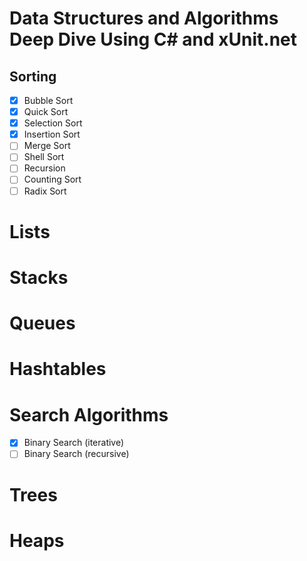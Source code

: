# Data Structures and Algorithms Deep Dive Using C# and xUnit.net

## Sorting

- [x] Bubble Sort
- [x] Quick Sort
- [x] Selection Sort
- [x] Insertion Sort
- [ ] Merge Sort
- [ ] Shell Sort
- [ ] Recursion
- [ ] Counting Sort
- [ ] Radix Sort

# Lists

# Stacks

# Queues

# Hashtables

# Search Algorithms

- [x] Binary Search (iterative)
- [ ] Binary Search (recursive)

# Trees

# Heaps
